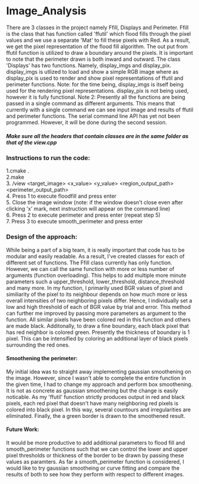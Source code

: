 # Image_Analysis


There are 3 classes in the project namely Ffill, Displays and Perimeter.
Ffill is the class that has function called 'ffutil' which flood fills through the pixel values and we use a separate 'Mat' to fill these pixels with Red. As a result, we get the pixel representation of the flood fill algorithm.
The out put from ffutil function is utilized to draw a boundary around the pixels. It is important to note that the perimeter drawn is both inward and outward.
The class 'Displays' has two functions. Namely, display_imgs and display_pix.
display_imgs is utlized to load and show a simple RGB image  where as display_pix is used to render and show pixel representations of ffutil and perimeter functions.
Note: for the time being, display_imgs is itself being used for the rendering pixel representations. display_pix is not being used, however it is fully functional.
Note 2: Presently all the functions are being passed in a single command as different arguments. This means that currently with a single command we can see input image and results of ffutil and perimeter functions. The serial command line API has yet not been programmed. However, it will be done during the second session.

##### Make sure all the headers that contain classes are in the same folder as that of the view.cpp
### Instructions to run the code: 
1.cmake . <br />
2.make <br />
3. /view <target_image> <x_value> <y_value> <region_output_path> <perimeter_output_path> <br />
4. Press 1 to execute floodfill and press enter <br />
5. Close the image window (note: if the window doesn't close even after clicking 'x' mark, next instruction will appear on the command line) <br />
6. Press 2 to execute perimeter and press enter (repeat step 5) <br />
7. Press 3 to execute smooth_perimeter and press enter <br />


### Design of the approach:
While being a part of a big team, it is really important that code has to be modular and easily readable. As a result, I've created classes for each of different set of functions. The Ffill class currently has only function. However, we can call the same function with more or less number of arguments (function overloading). This helps to add multiple more minute parameters such a upper_threshold, lower_threshold, distance_threshold and many more. In my function, I primarily used BGR values of pixel and similiarity of the pixel to its neighbour depends on how much more or less overall intensities of two neighboring pixels differ. Hence, I individually set a low and high threshold of each of BGR value by trial and error. This method can further me improved by passing more parameters as argument to the function. All similar pixels have been colored red in this function and others are made black.  Additonally, to draw a fine boundary, each black pixel that has red neighbor is colored green. Presently the thickness of boundary is 1 pixel. This can be intensified by coloring an additional layer of black pixels surrounding the red ones.

#### Smoothening the perimeter:
My initial idea was to straight away implementing gaussian smoothening on the image. However, since I wasn't able to complete the entire function in the given time, I had to change my approach and perform box smoothening. It is not as concrete as gaussian smoothening but the change is easily noticable. As my 'ffutil' function strictly produces output in red and black pixels, each red pixel that doesn't have many neighboring red pixels is colored into black pixel. In this way, several countours and irregularities are eliminated. Finally, the a green border is drawn to the smoothened result.

#### Future Work:
It would be more productive to add additional parameters to flood fill and smooth_perimeter functions such that we can control the lower and upper pixel thresholds or thickness of the border to be drawn by  passing these values as paramters. As far a smooth_perimeter function is considered, I would like to try gaussian smootheing or curve fitting and compare the results of both to see how they perform with respect to different images.
